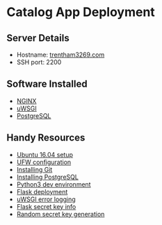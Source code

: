 # Catalog App Deployment

## Server Details
+ Hostname: [trentham3269.com](http://trentham3269.com)
+ SSH port: 2200

## Software Installed
+ [NGINX](https://www.nginx.com/)
+ [uWSGI](https://uwsgi-docs.readthedocs.io/en/latest/)
+ [PostgreSQL](https://www.postgresql.org/) 

## Handy Resources
+ [Ubuntu 16.04 setup](https://www.digitalocean.com/community/tutorials/initial-server-setup-with-ubuntu-16-04)
+ [UFW configuration](https://www.linode.com/docs/security/firewalls/configure-firewall-with-ufw/)
+ [Installing Git](https://www.digitalocean.com/community/tutorials/how-to-install-git-on-ubuntu-16-04)
+ [Installing PostgreSQL](https://www.digitalocean.com/community/tutorials/how-to-install-and-use-postgresql-on-ubuntu-16-04)
+ [Python3 dev environment](https://www.digitalocean.com/community/tutorials/how-to-install-python-3-and-set-up-a-local-programming-environment-on-ubuntu-16-04)
+ [Flask deployment](https://www.digitalocean.com/community/tutorials/how-to-serve-flask-applications-with-uwsgi-and-nginx-on-ubuntu-16-04)
+ [uWSGI error logging](https://www.digitalocean.com/community/questions/how-to-check-error-logs-for-flask-uwsgi-nginx-app)
+ [Flask secret key info](https://stackoverflow.com/questions/26080872/secret-key-not-set-in-flask-session-using-the-flask-session-extension)
+ [Random secret key generation](https://stackoverflow.com/questions/2257441/random-string-generation-with-upper-case-letters-and-digits-in-python/23728630#23728630)
